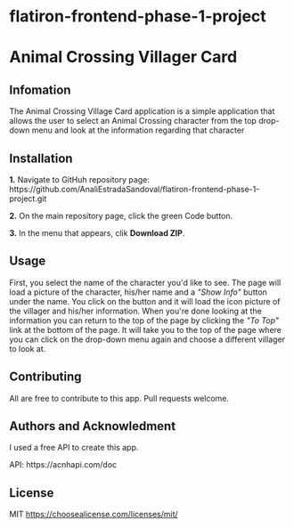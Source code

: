 # flatiron-frontend-phase-1-project
<h1>Animal Crossing Villager Card</h1>

<h2>Infomation</h2>

<p>The Animal Crossing Village Card application is a simple application that allows the user to select an Animal Crossing character from the top drop-down menu and look at the information regarding that character</p>

<h2>Installation</h2>

<p><strong>1.</strong> Navigate to GitHuh repository page: <a>https://github.com/AnaliEstradaSandoval/flatiron-frontend-phase-1-project.git</a></p>
<p><strong>2.</strong> On the main repository page, click the green Code button.</p>
<p><strong>3.</strong> In the menu that appears, clik <strong>Download ZIP</strong>.</p>

<h2>Usage</h2>

<p>First, you select the name of the character you'd like to see. The page will load a picture of the character, his/her name and a <em>"Show Info"</em> button under the name. You click on the button and it will load the icon picture of the villager and his/her information. When you're done looking at the information you can return to the top of the page by clicking the <em>"To Top"</em> link at the bottom of the page. It will take you to the top of the page where you can click on the drop-down menu again and choose a different villager to look at.</p>

<h2>Contributing</h2>

<p>All are free to contribute to this app. Pull requests welcome.</p>

<h2>Authors and Acknowledment</h2>

<p>I used a free API to create this app.<p>
<p>API: <a>https://acnhapi.com/doc</a></p>

<h2>License</h2>

MIT <a>https://choosealicense.com/licenses/mit/</a>
